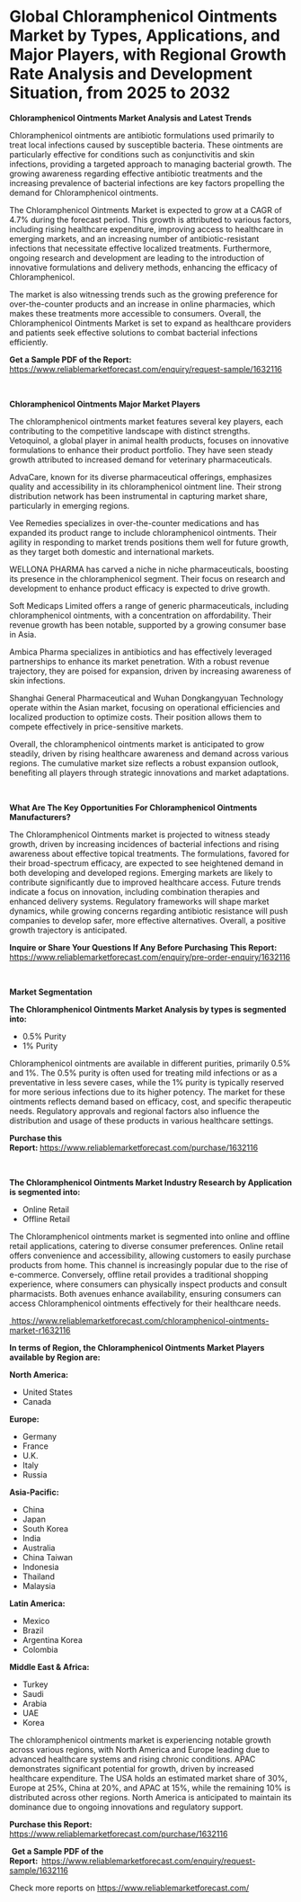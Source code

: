 <p><h1>Global Chloramphenicol Ointments Market by Types, Applications, and Major Players, with Regional Growth Rate Analysis and Development Situation, from 2025 to 2032</h1></p><p><strong>Chloramphenicol Ointments Market Analysis and Latest Trends</strong></p>
<p><p>Chloramphenicol ointments are antibiotic formulations used primarily to treat local infections caused by susceptible bacteria. These ointments are particularly effective for conditions such as conjunctivitis and skin infections, providing a targeted approach to managing bacterial growth. The growing awareness regarding effective antibiotic treatments and the increasing prevalence of bacterial infections are key factors propelling the demand for Chloramphenicol ointments.</p><p>The Chloramphenicol Ointments Market is expected to grow at a CAGR of 4.7% during the forecast period. This growth is attributed to various factors, including rising healthcare expenditure, improving access to healthcare in emerging markets, and an increasing number of antibiotic-resistant infections that necessitate effective localized treatments. Furthermore, ongoing research and development are leading to the introduction of innovative formulations and delivery methods, enhancing the efficacy of Chloramphenicol.</p><p>The market is also witnessing trends such as the growing preference for over-the-counter products and an increase in online pharmacies, which makes these treatments more accessible to consumers. Overall, the Chloramphenicol Ointments Market is set to expand as healthcare providers and patients seek effective solutions to combat bacterial infections efficiently.</p></p>
<p><strong>Get a Sample PDF of the Report:&nbsp;</strong> <a href="https://www.reliablemarketforecast.com/enquiry/request-sample/1632116?utm_campaign=2753&utm_medium=2&utm_source=Github&utm_content=ia&utm_term=29032025&utm_id=chloramphenicol-ointments">https://www.reliablemarketforecast.com/enquiry/request-sample/1632116</a></p>
<p>&nbsp;</p>
<p><strong>Chloramphenicol Ointments Major Market Players</strong></p>
<p><p>The chloramphenicol ointments market features several key players, each contributing to the competitive landscape with distinct strengths. Vetoquinol, a global player in animal health products, focuses on innovative formulations to enhance their product portfolio. They have seen steady growth attributed to increased demand for veterinary pharmaceuticals.</p><p>AdvaCare, known for its diverse pharmaceutical offerings, emphasizes quality and accessibility in its chloramphenicol ointment line. Their strong distribution network has been instrumental in capturing market share, particularly in emerging regions.</p><p>Vee Remedies specializes in over-the-counter medications and has expanded its product range to include chloramphenicol ointments. Their agility in responding to market trends positions them well for future growth, as they target both domestic and international markets.</p><p>WELLONA PHARMA has carved a niche in niche pharmaceuticals, boosting its presence in the chloramphenicol segment. Their focus on research and development to enhance product efficacy is expected to drive growth.</p><p>Soft Medicaps Limited offers a range of generic pharmaceuticals, including chloramphenicol ointments, with a concentration on affordability. Their revenue growth has been notable, supported by a growing consumer base in Asia.</p><p>Ambica Pharma specializes in antibiotics and has effectively leveraged partnerships to enhance its market penetration. With a robust revenue trajectory, they are poised for expansion, driven by increasing awareness of skin infections.</p><p>Shanghai General Pharmaceutical and Wuhan Dongkangyuan Technology operate within the Asian market, focusing on operational efficiencies and localized production to optimize costs. Their position allows them to compete effectively in price-sensitive markets.</p><p>Overall, the chloramphenicol ointments market is anticipated to grow steadily, driven by rising healthcare awareness and demand across various regions. The cumulative market size reflects a robust expansion outlook, benefiting all players through strategic innovations and market adaptations.</p></p>
<p>&nbsp;</p>
<p><strong>What Are The Key Opportunities For Chloramphenicol Ointments Manufacturers?</strong></p>
<p><p>The Chloramphenicol Ointments market is projected to witness steady growth, driven by increasing incidences of bacterial infections and rising awareness about effective topical treatments. The formulations, favored for their broad-spectrum efficacy, are expected to see heightened demand in both developing and developed regions. Emerging markets are likely to contribute significantly due to improved healthcare access. Future trends indicate a focus on innovation, including combination therapies and enhanced delivery systems. Regulatory frameworks will shape market dynamics, while growing concerns regarding antibiotic resistance will push companies to develop safer, more effective alternatives. Overall, a positive growth trajectory is anticipated.</p></p>
<p><strong>Inquire or Share Your Questions If Any Before Purchasing This Report:</strong> <a href="https://www.reliablemarketforecast.com/enquiry/pre-order-enquiry/1632116?utm_campaign=2753&utm_medium=2&utm_source=Github&utm_content=ia&utm_term=29032025&utm_id=chloramphenicol-ointments">https://www.reliablemarketforecast.com/enquiry/pre-order-enquiry/1632116</a></p>
<p>&nbsp;</p>
<p><strong>Market Segmentation</strong></p>
<p><strong>The Chloramphenicol Ointments Market Analysis by types is segmented into:</strong></p>
<p><ul><li>0.5% Purity</li><li>1% Purity</li></ul></p>
<p><p>Chloramphenicol ointments are available in different purities, primarily 0.5% and 1%. The 0.5% purity is often used for treating mild infections or as a preventative in less severe cases, while the 1% purity is typically reserved for more serious infections due to its higher potency. The market for these ointments reflects demand based on efficacy, cost, and specific therapeutic needs. Regulatory approvals and regional factors also influence the distribution and usage of these products in various healthcare settings.</p></p>
<p><strong>Purchase this Report:&nbsp;</strong><a href="https://www.reliablemarketforecast.com/purchase/1632116?utm_campaign=2753&utm_medium=2&utm_source=Github&utm_content=ia&utm_term=29032025&utm_id=chloramphenicol-ointments">https://www.reliablemarketforecast.com/purchase/1632116</a></p>
<p>&nbsp;</p>
<p><strong>The Chloramphenicol Ointments Market Industry Research by Application is segmented into:</strong></p>
<p><ul><li>Online Retail</li><li>Offline Retail</li></ul></p>
<p><p>The Chloramphenicol ointments market is segmented into online and offline retail applications, catering to diverse consumer preferences. Online retail offers convenience and accessibility, allowing customers to easily purchase products from home. This channel is increasingly popular due to the rise of e-commerce. Conversely, offline retail provides a traditional shopping experience, where consumers can physically inspect products and consult pharmacists. Both avenues enhance availability, ensuring consumers can access Chloramphenicol ointments effectively for their healthcare needs.</p></p>
<p><a href="https://www.reliablemarketforecast.com/chloramphenicol-ointments-market-r1632116?utm_campaign=2753&utm_medium=2&utm_source=Github&utm_content=ia&utm_term=29032025&utm_id=chloramphenicol-ointments">&nbsp;https://www.reliablemarketforecast.com/chloramphenicol-ointments-market-r1632116</a></p>
<p><strong>In terms of Region, the Chloramphenicol Ointments Market Players available by Region are:</strong></p>
<p>
    <p> <strong> North America: </strong>
        <ul>
            <li>United States</li>
            <li>Canada</li>
        </ul>
        </p> 
    <p> <strong> Europe: </strong>
        <ul>
            <li>Germany</li>
            <li>France</li>
            <li>U.K.</li>
            <li>Italy</li>
            <li>Russia</li>
        </ul>
        </p> 
    <p> <strong> Asia-Pacific: </strong>
        <ul>
            <li>China</li>
            <li>Japan</li>
            <li>South Korea</li>
            <li>India</li>
            <li>Australia</li>
            <li>China Taiwan</li>
            <li>Indonesia</li>
            <li>Thailand</li>
            <li>Malaysia</li>
        </ul>
        </p> 
    <p> <strong> Latin America: </strong>
        <ul>
            <li>Mexico</li>
            <li>Brazil</li>
            <li>Argentina Korea</li>
            <li>Colombia</li>
        </ul>
        </p> 
    <p> <strong> Middle East & Africa: </strong>
        <ul>
            <li>Turkey</li>
            <li>Saudi</li>
            <li>Arabia</li>
            <li>UAE</li>
            <li>Korea</li>
        </ul>
    </p>
    </p>
<p><p>The chloramphenicol ointments market is experiencing notable growth across various regions, with North America and Europe leading due to advanced healthcare systems and rising chronic conditions. APAC demonstrates significant potential for growth, driven by increased healthcare expenditure. The USA holds an estimated market share of 30%, Europe at 25%, China at 20%, and APAC at 15%, while the remaining 10% is distributed across other regions. North America is anticipated to maintain its dominance due to ongoing innovations and regulatory support.</p></p>
<p><strong>Purchase this Report: </strong><a href="https://www.reliablemarketforecast.com/purchase/1632116?utm_campaign=2753&utm_medium=2&utm_source=Github&utm_content=ia&utm_term=29032025&utm_id=chloramphenicol-ointments">https://www.reliablemarketforecast.com/purchase/1632116</a></p>
<p>&nbsp;<strong>Get a Sample PDF of the Report:&nbsp;&nbsp;</strong><a href="https://www.reliablemarketforecast.com/enquiry/request-sample/1632116?utm_campaign=2753&utm_medium=2&utm_source=Github&utm_content=ia&utm_term=29032025&utm_id=chloramphenicol-ointments">https://www.reliablemarketforecast.com/enquiry/request-sample/1632116</a></p>
<p><strong></strong></p>
<p>Check more reports on <a href="https://www.reliablemarketforecast.com/?utm_campaign=2753&utm_medium=2&utm_source=Github&utm_content=ia&utm_term=29032025&utm_id=chloramphenicol-ointments">https://www.reliablemarketforecast.com/</a></p>